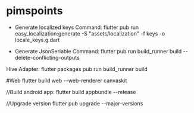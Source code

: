 # pimspoints

* Generate localized keys
Command: flutter pub run easy_localization:generate -S "assets/localization" -f keys -o locale_keys.g.dart

* Generate JsonSeriable
Command: flutter pub run build_runner build --delete-conflicting-outputs

Hive Adapter: 
flutter packages pub run build_runner build

#Web
flutter build web --web-renderer canvaskit

//Build android app:
flutter build appbundle --release

//Upgrade version
flutter pub upgrade --major-versions